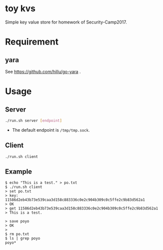 # toy kvs

Simple key value store for homework of Security-Camp2017.

# Requirement

## yara
See https://github.com/hillu/go-yara .

# Usage

## Server
```bash
./run.sh server [endpoint]
```
* The default endpoint is `/tmp/tmp.sock`.

## Client
```shell
./run.sh client
```


## Example

```shell
$ echo "This is a test." > po.txt
$ ./run.sh client
> set po.txt
> key: 11586d2eb43b73e539caa3d158c883336c0e2c904b309c0c5ffe2c9b83d562a1
> OK
> get 11586d2eb43b73e539caa3d158c883336c0e2c904b309c0c5ffe2c9b83d562a1
> This is a test.

> save poyo
> OK
>
$ rm po.txt
$ ls | grep poyo
poyo*
```
